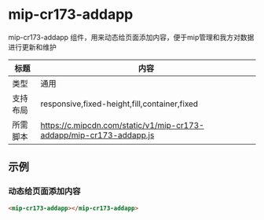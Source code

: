 # mip-cr173-addapp

mip-cr173-addapp 组件，用来动态给页面添加内容，便于mip管理和我方对数据进行更新和维护

标题|内容
----|----
类型|通用
支持布局|responsive,fixed-height,fill,container,fixed
所需脚本|https://c.mipcdn.com/static/v1/mip-cr173-addapp/mip-cr173-addapp.js
## 示例

### 动态给页面添加内容
```html
<mip-cr173-addapp></mip-cr173-addapp>
```


